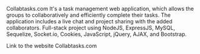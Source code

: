 Collabtasks.com
It's a task management web application, which allows the groups to collaboratively and efficiently complete their tasks.
The application includes a live chat and project sharing with the added collaborators.
Full-stack project using NodeJS, ExpressJS, MySQL, Sequelize, Socket.io, Cookies, JavaScript, jQuery, AJAX, and Bootstrap.

Link to the website Collabtasks.com
